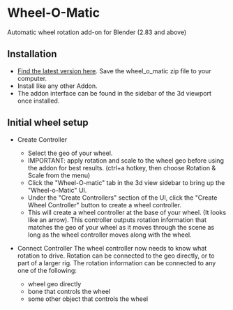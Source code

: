 # Wheel-O-Matic
Automatic wheel rotation add-on for Blender (2.83 and above)

## Installation
- [Find the latest version here](https://github.com/TechArtToolBox/wheel-o-matic/releases/latest). Save the wheel_o_matic zip file to your computer.
- Install like any other Addon.
- The addon interface can be found in the sidebar of the 3d viewport once installed. 

## Initial wheel setup
- Create Controller
  - Select the geo of your wheel. 
  - IMPORTANT: apply rotation and scale to the wheel geo before using the addon for best results. (ctrl+a hotkey, then choose Rotation & Scale from the menu)
  - Click the "Wheel-O-matic" tab in the 3d view sidebar to bring up the "Wheel-o-Matic" UI.
  - Under the "Create Controllers" section of the UI, click the "Create Wheel Controller" button to create a wheel controller.
  - This will create a wheel controller at the base of your wheel. (It looks like an arrow).
    This controller outputs rotation information that matches the geo of your wheel as it moves through the scene as long as the wheel controller moves along with the wheel. 
 
- Connect Controller
  The wheel controller now needs to know what rotation to drive. Rotation can be connected to the geo directly, or to part of a larger rig.
  The rotation information can be connected to any one of the following:
  - wheel geo directly
  - bone that controls the wheel
  - some other object that controls the wheel



